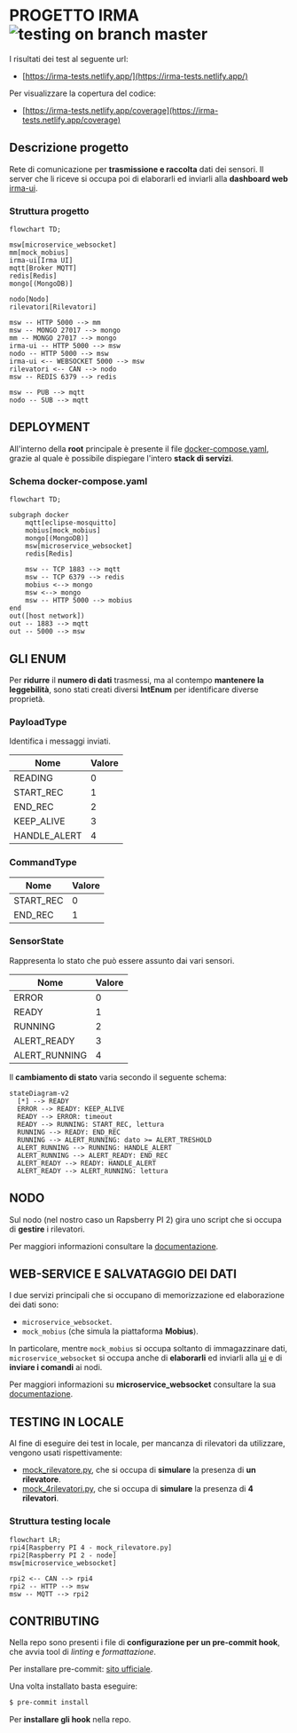 # PROGETTO IRMA ![testing on branch master](https://github.com/monemasrl/irma/actions/workflows/irma-ci.yml/badge.svg?branch=master)

I risultati dei test al seguente url:

* [https://irma-tests.netlify.app/](https://irma-tests.netlify.app/)

Per visualizzare la copertura del codice:

* [https://irma-tests.netlify.app/coverage](https://irma-tests.netlify.app/coverage)


## Descrizione progetto

Rete di comunicazione per **trasmissione e raccolta** dati dei sensori. Il server che li riceve si occupa poi di elaborarli ed inviarli alla **dashboard web** [irma-ui](https://github.com/monemasrl/irma-ui.git).

### Struttura progetto

```mermaid
flowchart TD;

msw[microservice_websocket]
mm[mock_mobius]
irma-ui[Irma UI]
mqtt[Broker MQTT]
redis[Redis]
mongo[(MongoDB)]

nodo[Nodo]
rilevatori[Rilevatori]

msw -- HTTP 5000 --> mm
msw -- MONGO 27017 --> mongo
mm -- MONGO 27017 --> mongo
irma-ui -- HTTP 5000 --> msw
nodo -- HTTP 5000 --> msw
irma-ui <-- WEBSOCKET 5000 --> msw
rilevatori <-- CAN --> nodo
msw -- REDIS 6379 --> redis

msw -- PUB --> mqtt
nodo -- SUB --> mqtt

```

## DEPLOYMENT

All'interno della **root** principale è presente il file [docker-compose.yaml](./docker-compose.yaml), grazie al quale è possibile dispiegare l'intero **stack di servizi**.

### Schema docker-compose.yaml


```mermaid
flowchart TD;

subgraph docker
    mqtt[eclipse-mosquitto]
    mobius[mock_mobius]
    mongo[(MongoDB)]
    msw[microservice_websocket]
    redis[Redis]

    msw -- TCP 1883 --> mqtt
    msw -- TCP 6379 --> redis
    mobius <--> mongo
    msw <--> mongo
    msw -- HTTP 5000 --> mobius
end
out([host network])
out -- 1883 --> mqtt
out -- 5000 --> msw

```

## GLI ENUM

Per **ridurre** il **numero di dati** trasmessi, ma al contempo **mantenere la leggebilità**, sono stati creati diversi **IntEnum** per identificare diverse proprietà.

### PayloadType

Identifica i messaggi inviati.

| Nome         | Valore |
|--------------|--------|
| READING      |   0    |
| START_REC    |   1    |
| END_REC      |   2    |
| KEEP_ALIVE   |   3    |
| HANDLE_ALERT |   4    |


### CommandType

| Nome       | Valore |
|------------|--------|
| START_REC  |    0   |
| END_REC    |    1   |

### SensorState

Rappresenta lo stato che può essere assunto dai vari sensori.

| Nome          | Valore |
|---------------|--------|
| ERROR         |   0    |
| READY         |   1    |
| RUNNING       |   2    |
| ALERT_READY   |   3    |
| ALERT_RUNNING |   4    |

Il **cambiamento di stato** varia secondo il seguente schema:

```mermaid
stateDiagram-v2
  [*] --> READY
  ERROR --> READY: KEEP_ALIVE
  READY --> ERROR: timeout
  READY --> RUNNING: START_REC, lettura
  RUNNING --> READY: END_REC
  RUNNING --> ALERT_RUNNING: dato >= ALERT_TRESHOLD
  ALERT_RUNNING --> RUNNING: HANDLE_ALERT
  ALERT_RUNNING --> ALERT_READY: END_REC
  ALERT_READY --> READY: HANDLE_ALERT
  ALERT_READY --> ALERT_RUNNING: lettura
```

## NODO

Sul nodo (nel nostro caso un Rapsberry PI 2) gira uno script che si occupa di **gestire** i rilevatori.

Per maggiori informazioni consultare la [documentazione](./node/node.md).

## WEB-SERVICE E SALVATAGGIO DEI DATI

I due servizi principali che si occupano di memorizzazione ed elaborazione dei dati sono:

- `microservice_websocket`.
- `mock_mobius` (che simula la piattaforma **Mobius**).

In particolare, mentre `mock_mobius` si occupa soltanto di immagazzinare dati, `microservice_websocket` si occupa anche di **elaborarli** ed inviarli alla [ui](https://github.com/monemasrl/irma-ui.git) e di **inviare i comandi** ai nodi.

Per maggiori informazioni su **microservice_websocket** consultare la sua [documentazione](./microservice_websocket/microservice_websocket.md).

## TESTING IN LOCALE

Al fine di eseguire dei test in locale, per mancanza di rilevatori da utilizzare, vengono usati rispettivamente: 

- [mock_rilevatore.py](./utils/mock_rilevatore.py), che si occupa di **simulare** la presenza di **un rilevatore**.
- [mock_4rilevatori.py](./utils/mock_rilevatore.py), che si occupa di **simulare** la presenza di **4 rilevatori**.

### Struttura testing locale

```mermaid
flowchart LR; 
rpi4[Raspberry PI 4 - mock_rilevatore.py]
rpi2[Raspberry PI 2 - node]
msw[microservice_websocket]

rpi2 <-- CAN --> rpi4
rpi2 -- HTTP --> msw
msw -- MQTT --> rpi2
```

## CONTRIBUTING

Nella repo sono presenti i file di **configurazione per un pre-commit hook**, che avvia tool di *linting* e *formattazione*.

Per installare pre-commit: [sito ufficiale](https://pre-commit.com/).

Una volta installato basta eseguire:

```bash
$ pre-commit install
```

Per **installare gli hook** nella repo.
